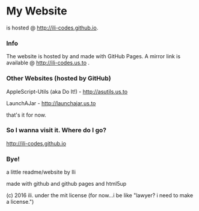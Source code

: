 # My Website
is hosted @ http://ili-codes.github.io. 

### Info
The website is hosted by and made with GitHub Pages. A mirror link is available @ http://ili-codes.us.to .

### Other Websites (hosted by GitHub)
AppleScript-Utils (aka Do It!) - http://asutils.us.to

LaunchAJar - http://launchajar.us.to

that's it for now.

### So I wanna visit it. Where do I go?
http://ili-codes.github.io

### Bye!
a little readme/website by Ili

made with github and github pages and html5up

(c) 2016 ili. under the mit license (for now...i be like "lawyer? i need to make a license.")
